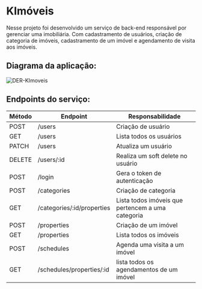 # KImóveis

Nesse projeto foi desenvolvido um serviço de back-end responsável por gerenciar uma imobiliária. Com cadastramento de usuários, criação de categoria de imóveis, cadastramento de um imóvel e agendamento de visita aos imóveis.

## Diagrama da aplicação:

![DER-KImoveis](https://user-images.githubusercontent.com/96259892/201732543-9730d60e-69ba-4253-b5b2-a1b206ea2056.png)

## Endpoints do serviço:

<table>
    <thead>
        <tr>
            <th>Método</th>
            <th>Endpoint</th>
            <th>Responsabilidade</th>
        </tr>
    </thead>
    <tbody>
        <tr>
            <td>POST</td>
            <td>/users</td>
            <td>Criação de usuário</td>
        </tr>
        <tr>
            <td>GET</td>
            <td>/users</td>
            <td>Lista todos os usuários</td>
        </tr>
        <tr>
            <td>PATCH</td>
            <td>/users</td>
            <td>Atualiza um usuário</td>
        </tr>
        <tr>
            <td>DELETE</td>
            <td>/users/:id</td>
            <td>Realiza um soft delete no usuário</td>
        </tr>
        <tr>
            <td>POST</td>
            <td>/login</td>
            <td>Gera o token de autenticação</td>
        </tr>
        <tr>
            <td>POST</td>
            <td>/categories</td>
            <td>Criação de categoria</td>
        </tr>
        <tr>
            <td>GET</td>
            <td>/categories/:id/properties</td>
            <td>Lista todos imóveis que pertencem a uma categoria</td>
        </tr>
        <tr>
            <td>POST</td>
            <td>/properties</td>
            <td>Criação de um imóvel</td>
        </tr>
        <tr>
            <td>GET</td>
            <td>/properties</td>
            <td>Lista todos os imóveis</td>
        </tr>
        <tr>
            <td>POST</td>
            <td>/schedules</td>
            <td>Agenda uma visita a um imóvel</td>
        </tr>
        <tr>
            <td>GET</td>
            <td>/schedules/properties/:id</td>
            <td>lista todos os agendamentos de um imóvel</td>
        </tr>
    </tbody>
</table>
